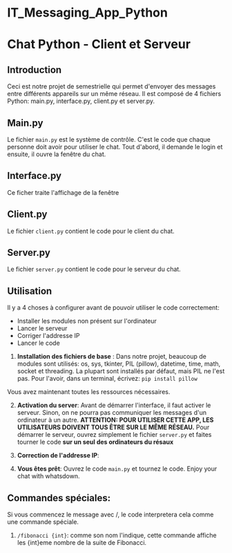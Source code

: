 # IT_Messaging_App_Python
# Chat Python - Client et Serveur

## Introduction
Ceci est notre projet de semestrielle qui permet d'envoyer des messages entre différents appareils sur un même réseau.
Il est composé de 4 fichiers Python: main.py, interface.py, client.py et server.py.

## Main.py

Le fichier `main.py` est le système de contrôle. C'est le code que chaque personne doit avoir pour utiliser le chat.
Tout d'abord, il demande le login et ensuite, il ouvre la fenêtre du chat.

## Interface.py

Ce ficher traite l'affichage de la fenêtre

## Client.py

Le fichier `client.py` contient le code pour le client du chat.

## Server.py

Le fichier `server.py` contient le code pour le serveur du chat.


## Utilisation

Il y a 4 choses à configurer avant de pouvoir utiliser le code correctement:

- Installer les modules non présent sur l'ordinateur
- Lancer le serveur
- Corriger l'addresse IP
- Lancer le code 

1. **Installation des fichiers de base** : 
  Dans notre projet, beaucoup de modules sont utilisés: os, sys, tkinter, PIL (pillow), datetime, time, math, socket et threading.
  La plupart sont installés par défaut, mais PIL ne l'est pas. Pour l'avoir, dans un terminal, écrivez:
  `pip install pillow`

Vous avez maintenant toutes les ressources nécessaires.

2. **Activation du server**:
   Avant de démarrer l'interface, il faut activer le serveur. Sinon, on ne pourra pas communiquer les messages d'un ordinateur à un autre.
  **ATTENTION: POUR UTILISER CETTE APP, LES UTILISATEURS DOIVENT TOUS ÊTRE SUR LE MÊME RÉSEAU.**
   Pour démarrer le serveur, ouvrez simplement le fichier `server.py` et faites tourner le code **sur un seul des ordinateurs du résaux**

3. **Correction de l'addresse IP**:

4. **Vous êtes prêt**:
   Ouvrez le code `main.py` et tournez le code.
   Enjoy your chat with whatsdown.


## Commandes spéciales:

Si vous commencez le message avec /, le code interpretera cela comme une commande spéciale.

1. `/fibonacci {int}`: comme son nom l'indique, cette commande affiche les {int}eme nombre de la suite de Fibonacci.
